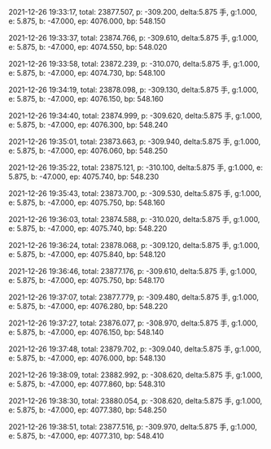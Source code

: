 2021-12-26 19:33:17, total: 23877.507, p: -309.200, delta:5.875 手, g:1.000, e: 5.875, b: -47.000, ep: 4076.000, bp: 548.150

2021-12-26 19:33:37, total: 23874.766, p: -309.610, delta:5.875 手, g:1.000, e: 5.875, b: -47.000, ep: 4074.550, bp: 548.020

2021-12-26 19:33:58, total: 23872.239, p: -310.070, delta:5.875 手, g:1.000, e: 5.875, b: -47.000, ep: 4074.730, bp: 548.100

2021-12-26 19:34:19, total: 23878.098, p: -309.130, delta:5.875 手, g:1.000, e: 5.875, b: -47.000, ep: 4076.150, bp: 548.160

2021-12-26 19:34:40, total: 23874.999, p: -309.620, delta:5.875 手, g:1.000, e: 5.875, b: -47.000, ep: 4076.300, bp: 548.240

2021-12-26 19:35:01, total: 23873.663, p: -309.940, delta:5.875 手, g:1.000, e: 5.875, b: -47.000, ep: 4076.060, bp: 548.250

2021-12-26 19:35:22, total: 23875.121, p: -310.100, delta:5.875 手, g:1.000, e: 5.875, b: -47.000, ep: 4075.740, bp: 548.230

2021-12-26 19:35:43, total: 23873.700, p: -309.530, delta:5.875 手, g:1.000, e: 5.875, b: -47.000, ep: 4075.750, bp: 548.160

2021-12-26 19:36:03, total: 23874.588, p: -310.020, delta:5.875 手, g:1.000, e: 5.875, b: -47.000, ep: 4075.740, bp: 548.220

2021-12-26 19:36:24, total: 23878.068, p: -309.120, delta:5.875 手, g:1.000, e: 5.875, b: -47.000, ep: 4075.840, bp: 548.120

2021-12-26 19:36:46, total: 23877.176, p: -309.610, delta:5.875 手, g:1.000, e: 5.875, b: -47.000, ep: 4075.750, bp: 548.170

2021-12-26 19:37:07, total: 23877.779, p: -309.480, delta:5.875 手, g:1.000, e: 5.875, b: -47.000, ep: 4076.280, bp: 548.220

2021-12-26 19:37:27, total: 23876.077, p: -308.970, delta:5.875 手, g:1.000, e: 5.875, b: -47.000, ep: 4076.150, bp: 548.140

2021-12-26 19:37:48, total: 23879.702, p: -309.040, delta:5.875 手, g:1.000, e: 5.875, b: -47.000, ep: 4076.000, bp: 548.130

2021-12-26 19:38:09, total: 23882.992, p: -308.620, delta:5.875 手, g:1.000, e: 5.875, b: -47.000, ep: 4077.860, bp: 548.310

2021-12-26 19:38:30, total: 23880.054, p: -308.620, delta:5.875 手, g:1.000, e: 5.875, b: -47.000, ep: 4077.380, bp: 548.250

2021-12-26 19:38:51, total: 23877.516, p: -309.970, delta:5.875 手, g:1.000, e: 5.875, b: -47.000, ep: 4077.310, bp: 548.410